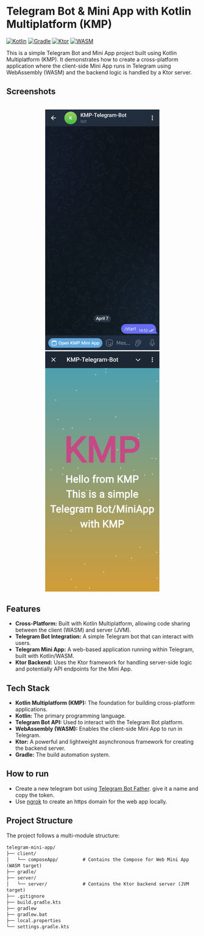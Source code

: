# Telegram Bot & Mini App with Kotlin Multiplatform (KMP)

[![Kotlin](https://img.shields.io/badge/Kotlin-2.1.10-blue.svg?style=flat-square&logo=kotlin)](https://kotlinlang.org/)
[![Gradle](https://img.shields.io/badge/Gradle-8.x-green.svg?style=flat-square&logo=gradle)](https://gradle.org/)
[![Ktor](https://img.shields.io/badge/Ktor-3.x-orange.svg?style=flat-square)](https://ktor.io/)
[![WASM](https://img.shields.io/badge/WASM-Kotlin-purple.svg?style=flat-square)](https://kotlinlang.org/docs/wasm-overview.html)

This is a simple Telegram Bot and Mini App project built using Kotlin Multiplatform (KMP). It demonstrates how to create a cross-platform application where the client-side Mini App runs in Telegram using WebAssembly (WASM) and the backend logic is handled by a Ktor server.

## Screenshots
<br />
<div align="center">
  <a href="https://github.com/othneildrew/Best-README-Template">
    <img src="Screenshot_20250407_145411_Telegram.jpg" alt="Bot" width="300">
  </a>
    <a href="https://github.com/othneildrew/Best-README-Template">
    <img src="Screenshot_20250407_150245_Telegram.jpg" alt="Mini App" width="300">
  </a>
</div>

## Features

* **Cross-Platform:** Built with Kotlin Multiplatform, allowing code sharing between the client (WASM) and server (JVM).
* **Telegram Bot Integration:** A simple Telegram bot that can interact with users.
* **Telegram Mini App:** A web-based application running within Telegram, built with Kotlin/WASM.
* **Ktor Backend:** Uses the Ktor framework for handling server-side logic and potentially API endpoints for the Mini App.

## Tech Stack

* **Kotlin Multiplatform (KMP):** The foundation for building cross-platform applications.
* **Kotlin:** The primary programming language.
* **Telegram Bot API:** Used to interact with the Telegram Bot platform.
* **WebAssembly (WASM):** Enables the client-side Mini App to run in Telegram.
* **Ktor:** A powerful and lightweight asynchronous framework for creating the backend server.
* **Gradle:** The build automation system.

## How to run
* Create a new telegram bot using [Telegram Bot Father](https://telegram.me/BotFather). give it a name and copy the token.
* Use [ngrok](https://dashboard.ngrok.com/get-started/setup/macos) to create an https domain for the web app locally.

## Project Structure

The project follows a multi-module structure:
```
telegram-mini-app/
├── client/
│   └── composeApp/         # Contains the Compose for Web Mini App (WASM target)
├── gradle/
├── server/
│   └── server/             # Contains the Ktor backend server (JVM target)
├── .gitignore
├── build.gradle.kts
├── gradlew
├── gradlew.bat
├── local.properties
└── settings.gradle.kts
```
